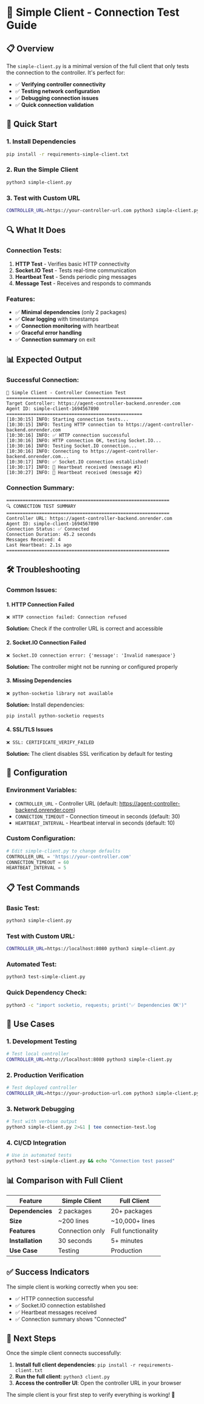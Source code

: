 # 🧪 Simple Client - Connection Test Guide

## 📋 Overview

The `simple-client.py` is a minimal version of the full client that only tests the connection to the controller. It's perfect for:

- ✅ **Verifying controller connectivity**
- ✅ **Testing network configuration**
- ✅ **Debugging connection issues**
- ✅ **Quick connection validation**

## 🚀 Quick Start

### **1. Install Dependencies**
```bash
pip install -r requirements-simple-client.txt
```

### **2. Run the Simple Client**
```bash
python3 simple-client.py
```

### **3. Test with Custom URL**
```bash
CONTROLLER_URL=https://your-controller-url.com python3 simple-client.py
```

## 🔍 What It Does

### **Connection Tests:**
1. **HTTP Test** - Verifies basic HTTP connectivity
2. **Socket.IO Test** - Tests real-time communication
3. **Heartbeat Test** - Sends periodic ping messages
4. **Message Test** - Receives and responds to commands

### **Features:**
- ✅ **Minimal dependencies** (only 2 packages)
- ✅ **Clear logging** with timestamps
- ✅ **Connection monitoring** with heartbeat
- ✅ **Graceful error handling**
- ✅ **Connection summary** on exit

## 📊 Expected Output

### **Successful Connection:**
```
🚀 Simple Client - Controller Connection Test
==================================================
Target Controller: https://agent-controller-backend.onrender.com
Agent ID: simple-client-1694567890
==================================================
[10:30:15] INFO: Starting connection tests...
[10:30:15] INFO: Testing HTTP connection to https://agent-controller-backend.onrender.com
[10:30:16] INFO: ✅ HTTP connection successful
[10:30:16] INFO: HTTP connection OK, testing Socket.IO...
[10:30:16] INFO: Testing Socket.IO connection...
[10:30:16] INFO: Connecting to https://agent-controller-backend.onrender.com...
[10:30:17] INFO: ✅ Socket.IO connection established!
[10:30:17] INFO: 📡 Heartbeat received (message #1)
[10:30:27] INFO: 📡 Heartbeat received (message #2)
```

### **Connection Summary:**
```
============================================================
🔍 CONNECTION TEST SUMMARY
============================================================
Controller URL: https://agent-controller-backend.onrender.com
Agent ID: simple-client-1694567890
Connection Status: ✅ Connected
Connection Duration: 45.2 seconds
Messages Received: 4
Last Heartbeat: 2.1s ago
============================================================
```

## 🛠️ Troubleshooting

### **Common Issues:**

#### **1. HTTP Connection Failed**
```
❌ HTTP connection failed: Connection refused
```
**Solution:** Check if the controller URL is correct and accessible

#### **2. Socket.IO Connection Failed**
```
❌ Socket.IO connection error: {'message': 'Invalid namespace'}
```
**Solution:** The controller might not be running or configured properly

#### **3. Missing Dependencies**
```
❌ python-socketio library not available
```
**Solution:** Install dependencies:
```bash
pip install python-socketio requests
```

#### **4. SSL/TLS Issues**
```
❌ SSL: CERTIFICATE_VERIFY_FAILED
```
**Solution:** The client disables SSL verification by default for testing

## 🔧 Configuration

### **Environment Variables:**
- `CONTROLLER_URL` - Controller URL (default: https://agent-controller-backend.onrender.com)
- `CONNECTION_TIMEOUT` - Connection timeout in seconds (default: 30)
- `HEARTBEAT_INTERVAL` - Heartbeat interval in seconds (default: 10)

### **Custom Configuration:**
```python
# Edit simple-client.py to change defaults
CONTROLLER_URL = 'https://your-controller.com'
CONNECTION_TIMEOUT = 60
HEARTBEAT_INTERVAL = 5
```

## 📋 Test Commands

### **Basic Test:**
```bash
python3 simple-client.py
```

### **Test with Custom URL:**
```bash
CONTROLLER_URL=https://localhost:8080 python3 simple-client.py
```

### **Automated Test:**
```bash
python3 test-simple-client.py
```

### **Quick Dependency Check:**
```bash
python3 -c "import socketio, requests; print('✅ Dependencies OK')"
```

## 🎯 Use Cases

### **1. Development Testing**
```bash
# Test local controller
CONTROLLER_URL=http://localhost:8080 python3 simple-client.py
```

### **2. Production Verification**
```bash
# Test deployed controller
CONTROLLER_URL=https://your-production-url.com python3 simple-client.py
```

### **3. Network Debugging**
```bash
# Test with verbose output
python3 simple-client.py 2>&1 | tee connection-test.log
```

### **4. CI/CD Integration**
```bash
# Use in automated tests
python3 test-simple-client.py && echo "Connection test passed"
```

## 📊 Comparison with Full Client

| Feature | Simple Client | Full Client |
|---------|---------------|-------------|
| **Dependencies** | 2 packages | 20+ packages |
| **Size** | ~200 lines | ~10,000+ lines |
| **Features** | Connection only | Full functionality |
| **Installation** | 30 seconds | 5+ minutes |
| **Use Case** | Testing | Production |

## ✅ Success Indicators

The simple client is working correctly when you see:
- ✅ HTTP connection successful
- ✅ Socket.IO connection established
- ✅ Heartbeat messages received
- ✅ Connection summary shows "Connected"

## 🚀 Next Steps

Once the simple client connects successfully:
1. **Install full client dependencies**: `pip install -r requirements-client.txt`
2. **Run the full client**: `python3 client.py`
3. **Access the controller UI**: Open the controller URL in your browser

The simple client is your first step to verify everything is working! 🎉